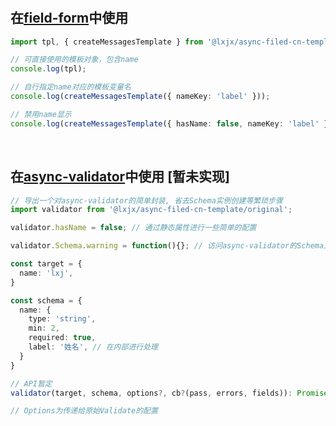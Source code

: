 # 
## 在[field-form](https://github.com/react-component/field-form)中使用

```ts
import tpl, { createMessagesTemplate } from '@lxjx/async-filed-cn-template';

// 可直接使用的模板对象，包含name
console.log(tpl); 

// 自行指定name对应的模板变量名
console.log(createMessagesTemplate({ nameKey: 'label' }));

// 禁用name显示
console.log(createMessagesTemplate({ hasName: false, nameKey: 'label' }));
```

<br>


## 在[async-validator](https://github.com/yiminghe/async-validator/)中使用 [暂未实现]
```ts
// 导出一个对async-validator的简单封装, 省去Schema实例创建等繁琐步骤
import validator from '@lxjx/async-filed-cn-template/original';

validator.hasName = false; // 通过静态属性进行一些简单的配置

validator.Schema.warning = function(){}; // 访问async-validator的Schema对象

const target = {
  name: 'lxj',
}

const schema = {
  name: {
    type: 'string',
    min: 2,
    required: true,
    label: '姓名', // 在内部进行处理
  }
}

// API暂定
validator(target, schema, options?, cb?(pass, errors, fields)): Promise<[pass, errors, fields]>;

// Options为传递给原始Validate的配置

```